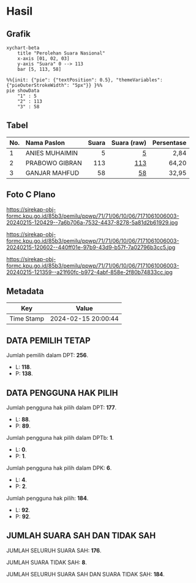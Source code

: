 # Hasil

## Grafik

```mermaid
xychart-beta
    title "Perolehan Suara Nasional"
    x-axis [01, 02, 03]
    y-axis "Suara" 0 --> 113
    bar [5, 113, 58]
```

```mermaid
%%{init: {"pie": {"textPosition": 0.5}, "themeVariables": {"pieOuterStrokeWidth": "5px"}} }%%
pie showData
    "1" : 5
    "2" : 113
    "3" : 58
```

## Tabel

| No. | Nama Paslon    | Suara | Suara (raw) | Persentase |
|:--- |:-------------- | -----:| -----------:| ----------:|
| 1   | ANIES MUHAIMIN | 5     | [5][p-1]    | 2,84       |
| 2   | PRABOWO GIBRAN | 113   | [113][p-2]  | 64,20      |
| 3   | GANJAR MAHFUD  | 58    | [58][p-3]   | 32,95      |


[p-1]: https://github.com/gigit-pemilu/pemilu-2024/blob/main/pilpres/hitung-suara/sub/71-sulawesi-utara/sub/71-kota-manado/sub/06-sario/sub/1006-titiwungan-selatan/sub/003-tps/sub/paslon-1.txt
[p-2]: https://github.com/gigit-pemilu/pemilu-2024/blob/main/pilpres/hitung-suara/sub/71-sulawesi-utara/sub/71-kota-manado/sub/06-sario/sub/1006-titiwungan-selatan/sub/003-tps/sub/paslon-2.txt
[p-3]: https://github.com/gigit-pemilu/pemilu-2024/blob/main/pilpres/hitung-suara/sub/71-sulawesi-utara/sub/71-kota-manado/sub/06-sario/sub/1006-titiwungan-selatan/sub/003-tps/sub/paslon-3.txt

## Foto C Plano

https://sirekap-obj-formc.kpu.go.id/85b3/pemilu/ppwp/71/71/06/10/06/7171061006003-20240215-120429--7a6b706a-7532-4437-8278-5a81d2b61929.jpg

https://sirekap-obj-formc.kpu.go.id/85b3/pemilu/ppwp/71/71/06/10/06/7171061006003-20240215-120602--440ff01e-97b9-43d9-b57f-7a02796b3cc5.jpg

https://sirekap-obj-formc.kpu.go.id/85b3/pemilu/ppwp/71/71/06/10/06/7171061006003-20240215-121359--a21f60fc-b972-4abf-858e-2f80b74833cc.jpg


## Metadata

| Key        | Value               |
| ---------- | ------------------- |
| Time Stamp | 2024-02-15 20:00:44 |


## DATA PEMILIH TETAP

Jumlah pemilih dalam DPT: **256**.
 * L: **118**.
 * P: **138**.

## DATA PENGGUNA HAK PILIH

Jumlah pengguna hak pilih dalam DPT: **177**.
 * L: **88**.
 * P: **89**.

Jumlah pengguna hak pilih dalam DPTb: **1**.
 * L: **0**.
 * P: **1**.

Jumlah pengguna hak pilih dalam DPK: **6**.
 * L: **4**.
 * P: **2**.

Jumlah pengguna hak pilih: **184**.
 * L: **92**.
 * P: **92**.

## JUMLAH SUARA SAH DAN TIDAK SAH

JUMLAH SELURUH SUARA SAH: **176**.

JUMLAH SUARA TIDAK SAH: **8**.

JUMLAH SELURUH SUARA SAH DAN SUARA TIDAK SAH: **184**.


